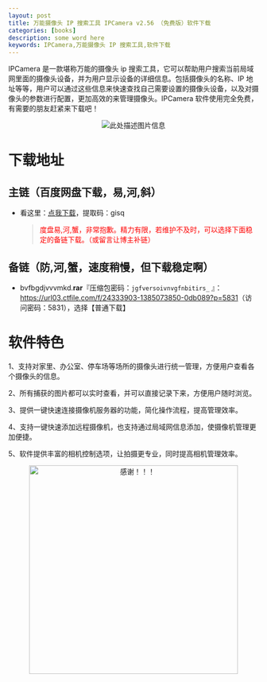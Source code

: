 ```yaml
---
layout: post
title: 万能摄像头 IP 搜索工具 IPCamera v2.56 （免费版）软件下载
categories: [books]
description: some word here
keywords: IPCamera,万能摄像头 IP 搜索工具,软件下载
---
```


IPCamera 是一款堪称万能的摄像头 ip 搜索工具，它可以帮助用户搜索当前局域网里面的摄像头设备，并为用户显示设备的详细信息。包括摄像头的名称、IP 地址等等，用户可以通过这些信息来快速查找自己需要设置的摄像头设备，以及对摄像头的参数进行配置，更加高效的来管理摄像头。IPCamera 软件使用完全免费，有需要的朋友赶紧来下载吧！

<div align="center"><img src="https://qweree.cn/wp-content/uploads/2024/10/ipcamera.png" alt="此处描述图片信息"></div>

# 下载地址

## 主链（百度网盘下载，易,河,斜）

- 看这里：[点我下载](https://pan.baidu.com/s/1iMXUbSbtZQZjDcqDmnWUyw?pwd=gisq)，提取码：gisq

  > <p style="color:red" >度盘易,河,蟹，非常抱歉。精力有限，若维护不及时，可以选择下面稳定的备链下载。（或留言让博主补链）</p>

## 备链（防,河,蟹，速度稍慢，但下载稳定啊）

- bvfbgdjvvvmkd.**rar**『压缩包密码：`jgfversoivnvgfnbitirs_` 』：<https://url03.ctfile.com/f/24333903-1385073850-0db089?p=5831>（访问密码：5831），选择【普通下载】

# 软件特色

1、支持对家里、办公室、停车场等场所的摄像头进行统一管理，方便用户查看各个摄像头的信息。

2、所有捕获的图片都可以实时查看，并可以直接记录下来，方便用户随时浏览。

3、提供一键快速连接摄像机服务器的功能，简化操作流程，提高管理效率。

4、支持一键快速添加远程摄像机，也支持通过局域网信息添加，使摄像机管理更加便捷。

5、软件提供丰富的相机控制选项，让拍摄更专业，同时提高相机管理效率。

<div align="center"><img src="https://pic.imgdb.cn/item/6707df6bd29ded1a8ce37031.gif" alt="感谢！！！" width="420px" height="auto"/></div>
